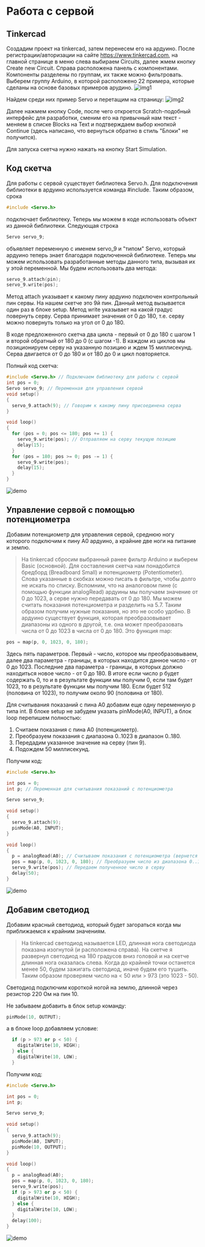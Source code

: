 # Работа с сервой

## Tinkercad

Создадим проект на tinkercad, затем перенесем его на ардуино. 
После регистрации/авторизации на сайте https://www.tinkercad.com, на главной странице в меню слева выбираем Circuits, далее жмем кнопку Create new Circuit. Справа расположена панель с компонентами. Компоненты разделены по группам, их также можно фильтровать. Выберем группу Arduino, в которой расположено 22 примера, которые сделаны на основе базовых примеров арудино. 
![img1](https://github.com/trusiwko/Arduino/raw/master/eKids/Lesson6/img1.png)

Найдем среди них пример Servo и перетащим на страницу:
![img2](https://github.com/trusiwko/Arduino/raw/master/eKids/Lesson6/img2.png)

Далее нажмем кнопку Code, после чего откроется Scratch-подобный интерфейс для разработки, сменим его на привычный нам текст - меняем в списке Blocks на Text и подтверждаем выбор кнопкой Continue (здесь написано, что вернуться обратно в стиль "Блоки" не получится).

Для запуска скетча нужно нажать на кнопку Start Simulation.

## Код скетча

Для работы с сервой существует библиотека Servo.h. Для подключения библиотеки в ардуино используется команда #include. Таким образом, срока
```C++
#include <Servo.h>
```
подключает библиотеку. Теперь мы можем в коде использовать объект из данной библиотеки. Следующая строка
```C++
Servo servo_9;
```
объявляет переменную с именем servo_9 и "типом" Servo, который ардуино теперь знает благодаря подключенной библиотеке. Теперь мы можем использовать разработанные методы данного типа, вызывая их у этой переменной. Мы будем использовать два метода:
```C++
servo_9.attach(pin);
servo_9.write(pos);
```
Метод attach указывает к какому пину ардуино подключен контрольный пин сервы. На нашем скетче это 9й пин. Данный метод вызывается один раз в блоке setup.
Метод write указывает на какой градус повернуть серву. Серва принимает значения от 0 до 180, т.е. серву можно повернуть только на угол от 0 до 180.

В коде предложенного скетча два цикла - первый от 0 до 180 с шагом 1 и второй обратный от 180 до 0 (с шагом -1). В каждом из циклов мы позиционируем серву на указанную позицию и ждем 15 миллисекунд. Серва двигается от 0 до 180 и от 180 до 0 и цикл повторяется. 

Полный код скетча:
```C++
#include <Servo.h> // Подключаем библиотеку для работы с сервой 
int pos = 0;
Servo servo_9; // Переменная для управления сервой
void setup()
{
  servo_9.attach(9); // Говорим к какому пину присоединена серва
}

void loop()
{
  for (pos = 0; pos <= 180; pos += 1) {
    servo_9.write(pos); // Отправляем на серву текущую позицию
    delay(15);
  }
  for (pos = 180; pos >= 0; pos -= 1) {
    servo_9.write(pos);
    delay(15);
  }
}
```
![demo](https://github.com/trusiwko/Arduino/raw/master/eKids/Lesson6/demo1.gif)

## Управление сервой с помощью потенциометра

Добавим потенциометр для управления сервой, среднюю ногу которого подключим к пину А0 ардуино, а крайние две ноги на питание и землю. 
> На tinkercad сбросим выбранный ранее фильтр Arduino и выберем Basic (основной). Для составления скетча нам понадобится бредборд (Breadboard Small) и потенциометр (Potentiometer). Слова указанные в скобках можно писать в фильтре, чтобы долго не искать по списку.
Вспомним, что на аналоговом пине (с помощью функции analogRead) ардуины мы получаем значение от 0 до 1023, а серве нужно передавать от 0 до 180. Мы можем считать показания потенциометра и разделить на 5.7. Таким образом получим нужные показания, но это не особо удобно. В ардуино существует функция, которая преобразовывает диапазоны из одного в другой, т.е. она может преобразовать числа от 0 до 1023 в числа от 0 до 180. Это функция map:
```C++
pos = map(p, 0, 1023, 0, 180);
```
Здесь пять параметров. Первый - число, которое мы преобразовываем, далее два параметра - границы, в которых находится данное число - от 0 до 1023. Последние два параметра - границы, в которых должно находиться новое число - от 0 до 180. 
В итоге если число p будет содержать 0, то и в результате функции мы получим 0, если там будет 1023, то в результате функции мы получим 180. Если будет 512 (половина от 1023), то получим около 90 (половина от 180). 

Для считывания показаний с пина А0 добавим еще одну переменную p типа int. 
В блоке setup не забудем указать pinMode(A0, INPUT), а блок loop перепишем полностью:
1) Считаем показания с пина А0 (потенциометр).
2) Преобразуем показания с диапазона 0..1023 в диапазон 0..180.
3) Передадим указанное значение на серву (пин 9).
4) Подождем 50 миллисекунд.

Получим код:
```C++
#include <Servo.h>

int pos = 0;
int p; // Переменная для считывания показаний с потенциометра

Servo servo_9;

void setup()
{
  servo_9.attach(9);
  pinMode(A0, INPUT);
}

void loop()
{
  p = analogRead(A0); // Считываем показания с потенциометра (вернется число от 0 до 1023)
  pos = map(p, 0, 1023, 0, 180); // Преобразуем число из диапазона 0..1023 в число из диапазона 0..180
  servo_9.write(pos); // Передаем полученное число в серву
  delay(50);
}
```
![demo](https://github.com/trusiwko/Arduino/raw/master/eKids/Lesson6/demo2.gif)

## Добавим светодиод

Добавим красный светодиод, который будет загораться когда мы приближаемся к крайним значениям. 
> На tinkercad светодиод называется LED, длинная нога светодиода показана изогнутой (и расположена справа). На скетче я развернул светодиод на 180 градусов вниз головой и на скетче длинная нога оказалась слева.
Когда до крайней точки останется менее 50, будем зажигать светодиод, иначе будем его тушить. Таким образом проверяем число на < 50 или > 973 (это 1023 - 50).

Светодиод подключим короткой ногой на землю, длинной через резистор 220 Ом на пин 10.

Не забываем добавить в блок setup команду:
```C++
pinMode(10, OUTPUT);
```
а в блоке loop добавляем условие:
```C++
  if (p > 973 or p < 50) {
    digitalWrite(10, HIGH);
  } else {
    digitalWrite(10, LOW);
  }
```
Получим код:
```C++
#include <Servo.h>

int pos = 0;
int p;

Servo servo_9;

void setup()
{
  servo_9.attach(9);
  pinMode(A0, INPUT);
  pinMode(10, OUTPUT);
}

void loop()
{
  p = analogRead(A0);
  pos = map(p, 0, 1023, 0, 180);
  servo_9.write(pos);
  if (p > 973 or p < 50) {
    digitalWrite(10, HIGH);
  } else {
    digitalWrite(10, LOW);
  }
  delay(100);
}
```
![demo](https://github.com/trusiwko/Arduino/raw/master/eKids/Lesson6/demo3.gif)
